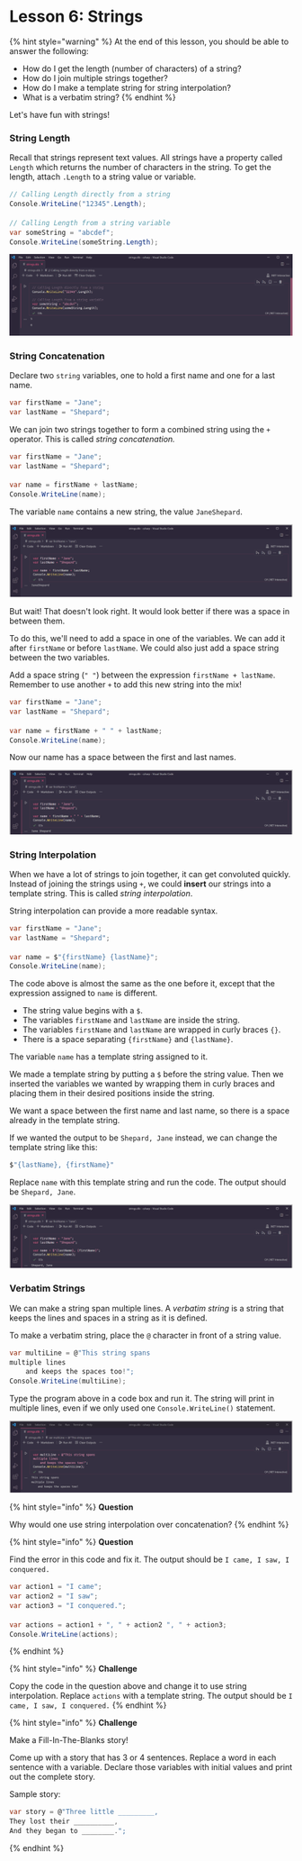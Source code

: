 # Lesson 6: Strings

{% hint style="warning" %}
At the end of this lesson, you should be able to answer the following:

* How do I get the length \(number of characters\) of a string?
* How do I join multiple strings together?
* How do I make a template string for string interpolation?
* What is a verbatim string?
{% endhint %}

Let's have fun with strings!

### String Length

Recall that strings represent text values. All strings have a property called `Length` which returns the number of characters in the string. To get the length, attach `.Length` to a string value or variable.

```csharp
// Calling Length directly from a string
Console.WriteLine("12345".Length);

// Calling Length from a string variable
var someString = "abcdef";
Console.WriteLine(someString.Length);
```

![](../.gitbook/assets/2021-07-27_18-19-30.png)

### String Concatenation

Declare two `string` variables, one to hold a first name and one for a last name.

```csharp
var firstName = "Jane";
var lastName = "Shepard";
```

We can join two strings together to form a combined string using the `+` operator. This is called _string concatenation._

```csharp
var firstName = "Jane";
var lastName = "Shepard";

var name = firstName + lastName;
Console.WriteLine(name);
```

The variable `name` contains a new string, the value `JaneShepard`.

![](../.gitbook/assets/2021-07-11_21-01-51.png)

But wait! That doesn't look right. It would look better if there was a space in between them.

To do this, we'll need to add a space in one of the variables. We can add it after `firstName` or before `lastName`. We could also just add a space string between the two variables.

Add a space string \(`" "`\) between the expression `firstName + lastName`. Remember to use another `+` to add this new string into the mix!

```csharp
var firstName = "Jane";
var lastName = "Shepard";

var name = firstName + " " + lastName;
Console.WriteLine(name);
```

Now our name has a space between the first and last names.

![](../.gitbook/assets/2021-07-11_21-02-32.png)

### String Interpolation

When we have a lot of strings to join together, it can get convoluted quickly. Instead of joining the strings using `+`, we could **insert** our strings into a template string. This is called _string interpolation_.

String interpolation can provide a more readable syntax.

```csharp
var firstName = "Jane";
var lastName = "Shepard";

var name = $"{firstName} {lastName}";
Console.WriteLine(name);
```

The code above is almost the same as the one before it, except that the expression assigned to `name` is different.

* The string value begins with a `$`.
* The variables `firstName` and `lastName` are inside the string.
* The variables `firstName` and `lastName` are wrapped in curly braces `{}`.
* There is a space separating `{firstName}` and `{lastName}`.

The variable `name` has a template string assigned to it. 

We made a template string by putting a `$` before the string value. Then we inserted the variables we wanted by wrapping them in curly braces and placing them in their desired positions inside the string. 

We want a space between the first name and last name, so there is a space already in the template string.

If we wanted the output to be `Shepard, Jane` instead, we can change the template string like this:

```csharp
$"{lastName}, {firstName}"
```

Replace `name` with this template string and run the code. The output should be `Shepard, Jane`.

![](../.gitbook/assets/2021-07-11_21-03-43.png)

### Verbatim Strings

We can make a string span multiple lines. A _verbatim string_ is a string that keeps the lines and spaces in a string as it is defined.

To make a verbatim string, place the `@` character in front of a string value.

```csharp
var multiLine = @"This string spans 
multiple lines 
    and keeps the spaces too!";
Console.WriteLine(multiLine);
```

Type the program above in a code box and run it. The string will print in multiple lines, even if we only used one `Console.WriteLine()` statement.

![](../.gitbook/assets/2021-07-11_21-06-00.png)

{% hint style="info" %}
**Question**

Why would one use string interpolation over concatenation?
{% endhint %}

{% hint style="info" %}
**Question**

Find the error in this code and fix it. The output should be `I came, I saw, I conquered.`

```csharp
var action1 = "I came";
var action2 = "I saw";
var action3 = "I conquered.";

var actions = action1 + ", " + action2 ", " + action3;
Console.WriteLine(actions);
```
{% endhint %}

{% hint style="info" %}
**Challenge**

Copy the code in the question above and change it to use string interpolation. Replace `actions` with a template string. The output should be `I came, I saw, I conquered.`
{% endhint %}

{% hint style="info" %}
**Challenge**

Make a Fill-In-The-Blanks story! 

Come up with a story that has 3 or 4 sentences. Replace a word in each sentence with a variable. Declare those variables with initial values and print out the complete story.

Sample story:

```csharp
var story = @"Three little _________,
They lost their __________,
And they began to ________.";
```
{% endhint %}

